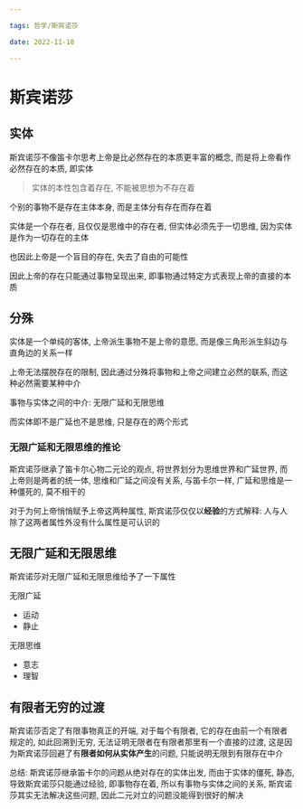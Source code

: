 ```yaml
---

tags: 哲学/斯宾诺莎

date: 2022-11-18

---
```

# 斯宾诺莎

## 实体

斯宾诺莎不像笛卡尔思考上帝是比必然存在的本质更丰富的概念, 而是将上帝看作必然存在的本质, 即实体

>实体的本性包含着存在, 不能被思想为不存在着

个别的事物不是存在主体本身, 而是主体分有存在而存在着

实体是一个存在者, 且仅仅是思维中的存在者, 但实体必须先于一切思维, 因为实体是作为一切存在的主体

也因此上帝是一个盲目的存在, 失去了自由的可能性

因此上帝的存在只能通过事物呈现出来, 即事物通过特定方式表现上帝的直接的本质


## 分殊

实体是一个单纯的客体, 上帝派生事物不是上帝的意愿, 而是像三角形派生斜边与直角边的关系一样

上帝无法摆脱存在的限制, 因此通过分殊将事物和上帝之间建立必然的联系, 而这种必然需要某种中介

事物与实体之间的中介: 无限广延和无限思维

而实体即不是广延也不是思维, 只是存在的两个形式

### 无限广延和无限思维的推论

斯宾诺莎继承了笛卡尔心物二元论的观点, 将世界划分为思维世界和广延世界, 而上帝则是两者的统一体, 思维和广延之间没有关系, 与笛卡尔一样, 广延和思维是一种僵死的, 莫不相干的

对于为何上帝悄悄赋予上帝这两种属性, 斯宾诺莎仅仅以**经验**的方式解释: 人与人除了这两者属性外没有什么属性是可认识的


## 无限广延和无限思维

斯宾诺莎对无限广延和无限思维给予了一下属性

无限广延
- 运动
- 静止

无限思维
- 意志
- 理智

## 有限者无穷的过渡

斯宾诺莎否定了有限事物真正的开端, 对于每个有限者, 它的存在由前一个有限者规定的, 如此回溯到无穷, 无法证明无限者在有限者那里有一个直接的过渡, 这是因为斯宾诺莎回避了有**限者如何从实体产生**的问题, 只能说明无限到有限存在中介


总结: 斯宾诺莎继承笛卡尔的问题从绝对存在的实体出发, 而由于实体的僵死, 静态, 导致斯宾诺莎只能通过经验, 即事物存在着, 所以有事物与实体之间的关系, 斯宾诺莎其实无法解决这些问题, 因此二元对立的问题没能得到很好的解决




  
